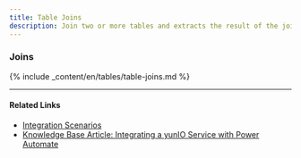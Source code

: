 ```yaml
---
title: Table Joins
description: Join two or more tables and extracts the result of the join.
---
```


### Joins

{% include _content/en/tables/table-joins.md  %}

*****
#### Related Links
- [Integration Scenarios](./integration)
- [Knowledge Base Article: Integrating a yunIO Service with Power Automate](https://kb.theobald-software.com/yunio/integrating-a-yunio-service-with-power-automate)
